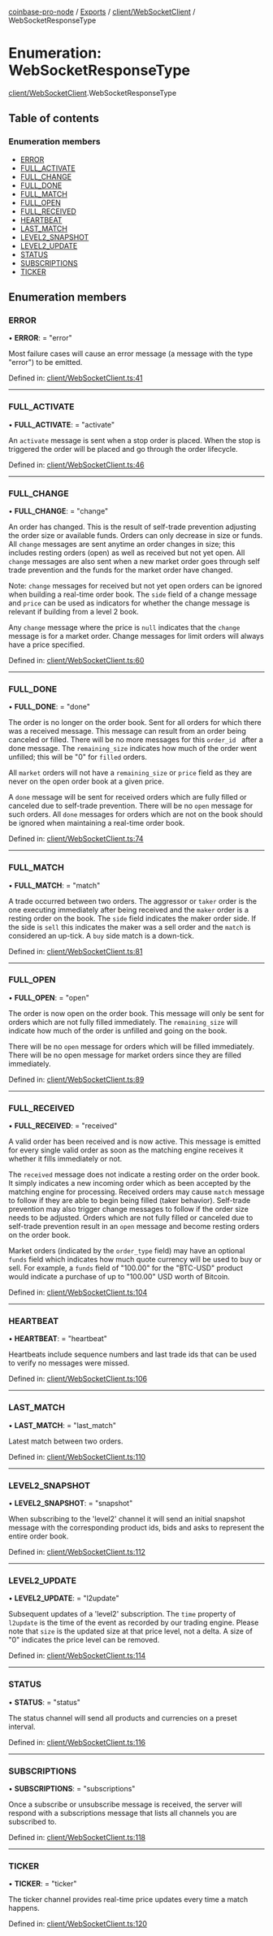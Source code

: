 [coinbase-pro-node](../README.md) / [Exports](../modules.md) / [client/WebSocketClient](../modules/client_websocketclient.md) / WebSocketResponseType

# Enumeration: WebSocketResponseType

[client/WebSocketClient](../modules/client_websocketclient.md).WebSocketResponseType

## Table of contents

### Enumeration members

- [ERROR](client_websocketclient.websocketresponsetype.md#error)
- [FULL\_ACTIVATE](client_websocketclient.websocketresponsetype.md#full_activate)
- [FULL\_CHANGE](client_websocketclient.websocketresponsetype.md#full_change)
- [FULL\_DONE](client_websocketclient.websocketresponsetype.md#full_done)
- [FULL\_MATCH](client_websocketclient.websocketresponsetype.md#full_match)
- [FULL\_OPEN](client_websocketclient.websocketresponsetype.md#full_open)
- [FULL\_RECEIVED](client_websocketclient.websocketresponsetype.md#full_received)
- [HEARTBEAT](client_websocketclient.websocketresponsetype.md#heartbeat)
- [LAST\_MATCH](client_websocketclient.websocketresponsetype.md#last_match)
- [LEVEL2\_SNAPSHOT](client_websocketclient.websocketresponsetype.md#level2_snapshot)
- [LEVEL2\_UPDATE](client_websocketclient.websocketresponsetype.md#level2_update)
- [STATUS](client_websocketclient.websocketresponsetype.md#status)
- [SUBSCRIPTIONS](client_websocketclient.websocketresponsetype.md#subscriptions)
- [TICKER](client_websocketclient.websocketresponsetype.md#ticker)

## Enumeration members

### ERROR

• **ERROR**: = "error"

Most failure cases will cause an error message (a message with the type "error") to be emitted.

Defined in: [client/WebSocketClient.ts:41](https://github.com/bennycode/coinbase-pro-node/blob/004782e/src/client/WebSocketClient.ts#L41)

___

### FULL\_ACTIVATE

• **FULL\_ACTIVATE**: = "activate"

An `activate` message is sent when a stop order is placed. When the stop is triggered the order will be placed and
go through the order lifecycle.

Defined in: [client/WebSocketClient.ts:46](https://github.com/bennycode/coinbase-pro-node/blob/004782e/src/client/WebSocketClient.ts#L46)

___

### FULL\_CHANGE

• **FULL\_CHANGE**: = "change"

An order has changed. This is the result of self-trade prevention adjusting the order size or available funds.
Orders can only decrease in size or funds. All `change` messages are sent anytime an order changes in size; this
includes resting orders (open) as well as received but not yet open. All `change` messages are also sent when a
new market order goes through self trade prevention and the funds for the market order have changed.

Note: `change` messages for received but not yet open orders can be ignored when building a real-time order book.
The `side` field of a change message and `price` can be used as indicators for whether the change message is
relevant if building from a level 2 book.

Any `change` message where the price is `null` indicates that the `change` message is for a market order. Change
messages for limit orders will always have a price specified.

Defined in: [client/WebSocketClient.ts:60](https://github.com/bennycode/coinbase-pro-node/blob/004782e/src/client/WebSocketClient.ts#L60)

___

### FULL\_DONE

• **FULL\_DONE**: = "done"

The order is no longer on the order book. Sent for all orders for which there was a received message. This message
can result from an order being canceled or filled. There will be no more messages for this `order_id ` after a
done message. The `remaining_size` indicates how much of the order went unfilled; this will be "0" for `filled`
orders.

All `market` orders will not have a `remaining_size` or `price` field as they are never on the open order book at
a given price.

A `done` message will be sent for received orders which are fully filled or canceled due to self-trade prevention.
There will be no `open` message for such orders. All `done` messages for orders which are not on the book should
be ignored when maintaining a real-time order book.

Defined in: [client/WebSocketClient.ts:74](https://github.com/bennycode/coinbase-pro-node/blob/004782e/src/client/WebSocketClient.ts#L74)

___

### FULL\_MATCH

• **FULL\_MATCH**: = "match"

A trade occurred between two orders. The aggressor or `taker` order is the one executing immediately after being
received and the `maker` order is a resting order on the book. The `side` field indicates the maker order side. If
the side is `sell` this indicates the maker was a sell order and the `match` is considered an up-tick. A `buy`
side match is a down-tick.

Defined in: [client/WebSocketClient.ts:81](https://github.com/bennycode/coinbase-pro-node/blob/004782e/src/client/WebSocketClient.ts#L81)

___

### FULL\_OPEN

• **FULL\_OPEN**: = "open"

The order is now open on the order book. This message will only be sent for orders which are not fully filled
immediately. The `remaining_size` will indicate how much of the order is unfilled and going on the book.

There will be no `open` message for orders which will be filled immediately. There will be no open message for
market orders since they are filled immediately.

Defined in: [client/WebSocketClient.ts:89](https://github.com/bennycode/coinbase-pro-node/blob/004782e/src/client/WebSocketClient.ts#L89)

___

### FULL\_RECEIVED

• **FULL\_RECEIVED**: = "received"

A valid order has been received and is now active. This message is emitted for every single valid order as soon as
the matching engine receives it whether it fills immediately or not.

The `received` message does not indicate a resting order on the order book. It simply indicates a new incoming
order which as been accepted by the matching engine for processing. Received orders may cause `match` message to
follow if they are able to begin being filled (taker behavior). Self-trade prevention may also trigger change
messages to follow if the order size needs to be adjusted. Orders which are not fully filled or canceled due to
self-trade prevention result in an `open` message and become resting orders on the order book.

Market orders (indicated by the `order_type` field) may have an optional `funds` field which indicates how much
quote currency will be used to buy or sell. For example, a `funds` field of "100.00" for the "BTC-USD" product
would indicate a purchase of up to "100.00" USD worth of Bitcoin.

Defined in: [client/WebSocketClient.ts:104](https://github.com/bennycode/coinbase-pro-node/blob/004782e/src/client/WebSocketClient.ts#L104)

___

### HEARTBEAT

• **HEARTBEAT**: = "heartbeat"

Heartbeats include sequence numbers and last trade ids that can be used to verify no messages were missed.

Defined in: [client/WebSocketClient.ts:106](https://github.com/bennycode/coinbase-pro-node/blob/004782e/src/client/WebSocketClient.ts#L106)

___

### LAST\_MATCH

• **LAST\_MATCH**: = "last\_match"

Latest match between two orders.

Defined in: [client/WebSocketClient.ts:110](https://github.com/bennycode/coinbase-pro-node/blob/004782e/src/client/WebSocketClient.ts#L110)

___

### LEVEL2\_SNAPSHOT

• **LEVEL2\_SNAPSHOT**: = "snapshot"

When subscribing to the 'level2' channel it will send an initial snapshot message with the corresponding product ids, bids and asks to represent the entire order book.

Defined in: [client/WebSocketClient.ts:112](https://github.com/bennycode/coinbase-pro-node/blob/004782e/src/client/WebSocketClient.ts#L112)

___

### LEVEL2\_UPDATE

• **LEVEL2\_UPDATE**: = "l2update"

Subsequent updates of a 'level2' subscription. The `time` property of `l2update` is the time of the event as recorded by our trading engine. Please note that `size` is the updated size at that price level, not a delta. A size of "0" indicates the price level can be removed.

Defined in: [client/WebSocketClient.ts:114](https://github.com/bennycode/coinbase-pro-node/blob/004782e/src/client/WebSocketClient.ts#L114)

___

### STATUS

• **STATUS**: = "status"

The status channel will send all products and currencies on a preset interval.

Defined in: [client/WebSocketClient.ts:116](https://github.com/bennycode/coinbase-pro-node/blob/004782e/src/client/WebSocketClient.ts#L116)

___

### SUBSCRIPTIONS

• **SUBSCRIPTIONS**: = "subscriptions"

Once a subscribe or unsubscribe message is received, the server will respond with a subscriptions message that lists all channels you are subscribed to.

Defined in: [client/WebSocketClient.ts:118](https://github.com/bennycode/coinbase-pro-node/blob/004782e/src/client/WebSocketClient.ts#L118)

___

### TICKER

• **TICKER**: = "ticker"

The ticker channel provides real-time price updates every time a match happens.

Defined in: [client/WebSocketClient.ts:120](https://github.com/bennycode/coinbase-pro-node/blob/004782e/src/client/WebSocketClient.ts#L120)
